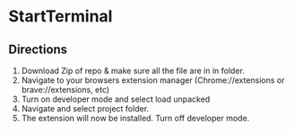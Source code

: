 # StartTerminal
## Directions
1. Download Zip of repo & make sure all the file are in in folder.
2. Navigate to your browsers extension manager (Chrome://extensions or brave://extensions, etc)
3. Turn on developer mode and select load unpacked
4. Navigate and select project folder.
5. The extension will now be installed. Turn off developer mode.
